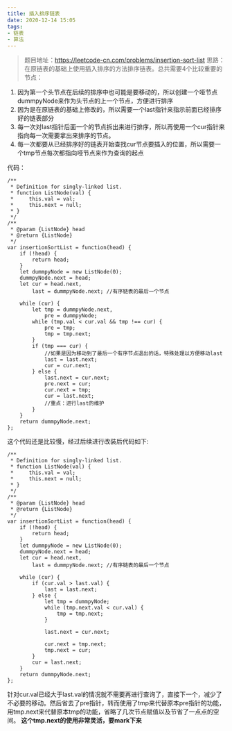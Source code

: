 ```yaml
---
title: 插入排序链表
date: 2020-12-14 15:05
tags:
- 链表
- 算法
---
```


>题目地址：https://leetcode-cn.com/problems/insertion-sort-list
思路：在原链表的基础上使用插入排序的方法排序链表。总共需要4个比较重要的节点：
1. 因为第一个头节点在后续的排序中也可能是要移动的，所以创建一个哑节点dummpyNode来作为头节点的上一个节点，方便进行排序
2. 因为是在原链表的基础上修改的，所以需要一个last指针来指示前面已经排序好的链表部分
3. 每一次对last指针后面一个的节点拆出来进行排序，所以再使用一个cur指针来指向每一次需要拿出来排序的节点。
4. 每一次都要从已经排序好的链表开始查找cur节点要插入的位置，所以需要一个tmp节点每次都指向哑节点来作为查询的起点

代码：
```
/**
 * Definition for singly-linked list.
 * function ListNode(val) {
 *     this.val = val;
 *     this.next = null;
 * }
 */
/**
 * @param {ListNode} head
 * @return {ListNode}
 */
var insertionSortList = function(head) {
    if (!head) {
        return head;
    }
    let dummpyNode = new ListNode(0);
    dummpyNode.next = head;
    let cur = head.next,
        last = dummpyNode.next; //有序链表的最后一个节点

    while (cur) {
        let tmp = dummpyNode.next,
            pre = dummpyNode;
        while (tmp.val < cur.val && tmp !== cur) {
            pre = tmp;
            tmp = tmp.next;
        }
        if (tmp === cur) {
            //如果是因为移动到了最后一个有序节点退出的话，特殊处理以方便移动last
            last = last.next;
            cur = cur.next;
        } else {
            last.next = cur.next;
            pre.next = cur;
            cur.next = tmp;
            cur = last.next;
            //重点：进行last的维护
        }
    }
    return dummpyNode.next;
};
```
这个代码还是比较慢，经过后续进行改装后代码如下:
```
/**
 * Definition for singly-linked list.
 * function ListNode(val) {
 *     this.val = val;
 *     this.next = null;
 * }
 */
/**
 * @param {ListNode} head
 * @return {ListNode}
 */
var insertionSortList = function(head) {
    if (!head) {
        return head;
    }
    let dummpyNode = new ListNode(0);
    dummpyNode.next = head;
    let cur = head.next,
        last = dummpyNode.next; //有序链表的最后一个节点

    while (cur) {
        if (cur.val > last.val) {
            last = last.next;
        } else {
            let tmp = dummpyNode;
            while (tmp.next.val < cur.val) {
                tmp = tmp.next;
            }
            
            last.next = cur.next;
            
            cur.next = tmp.next;
            tmp.next = cur;
        }
        cur = last.next;
    }
    return dummpyNode.next;
};
```
针对cur.val已经大于last.val的情况就不需要再进行查询了，直接下一个，减少了不必要的移动。然后省去了pre指针，转而使用了tmp来代替原本pre指针的功能，用tmp.next来代替原本tmp的功能，省略了几次节点赋值以及节省了一点点的空间。  **这个tmp.next的使用非常灵活，要mark下来**